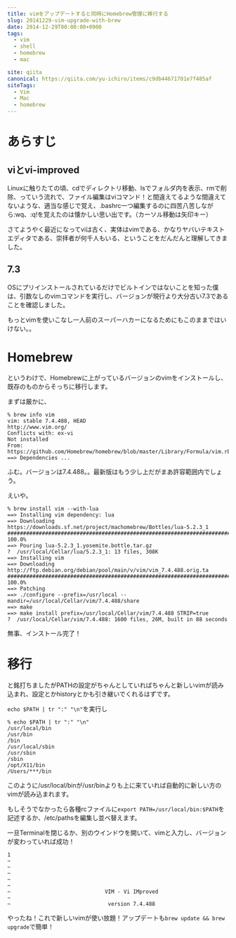 ```yaml
---
title: vimをアップデートすると同時にHomebrew管理に移行する
slug: 20141229-vim-upgrade-with-brew
date: 2014-12-29T00:00:00+0900
tags:
  - vim
  - shell
  - homebrew
  - mac

site: qiita
canonical: https://qiita.com/yu-ichiro/items/c9db44671701e7f485af
siteTags:
  - Vim
  - Mac
  - homebrew
---
```

# あらすじ
## viとvi-improved
Linuxに触りたての頃、cdでディレクトリ移動、lsでフォルダ内を表示、rmで削除、っていう流れで、ファイル編集はviコマンド！と間違えてるような間違えてないような、適当な感じで覚え、.bashrc一つ編集するのに四苦八苦しながら:wq、:q!を覚えたのは懐かしい思い出です。（カーソル移動は矢印キー）

さてようやく最近になってviは古く、実体はvimである、かなりヤバいテキストエディタである、崇拝者が何千人もいる、ということをだんだんと理解してきました。

## 7.3
OSにプリインストールされているだけでビルトインではないことを知った僕は、引数なしのvimコマンドを実行し、バージョンが現行より大分古い7.3であることを確認しました。

もっとvimを使いこなし一人前のスーパーハカーになるためにもこのままではいけない。。

# Homebrew
というわけで、Homebrewに上がっているバージョンのvimをインストールし、既存のものからそっちに移行します。

まずは厳かに、

```zsh:Terminal
% brew info vim
vim: stable 7.4.488, HEAD
http://www.vim.org/
Conflicts with: ex-vi
Not installed
From: https://github.com/Homebrew/homebrew/blob/master/Library/Formula/vim.rb
==> Dependencies ...
```

ふむ。バージョンは7.4.488。。最新版はもう少し上だがまあ許容範囲内でしょう。

えいや。

```zsh:Terminal
% brew install vim --with-lua
==> Installing vim dependency: lua
==> Downloading https://downloads.sf.net/project/machomebrew/Bottles/lua-5.2.3_1
######################################################################## 100.0%
==> Pouring lua-5.2.3_1.yosemite.bottle.tar.gz
?  /usr/local/Cellar/lua/5.2.3_1: 13 files, 308K
==> Installing vim
==> Downloading http://ftp.debian.org/debian/pool/main/v/vim/vim_7.4.488.orig.ta
######################################################################## 100.0%
==> Patching
==> ./configure --prefix=/usr/local --mandir=/usr/local/Cellar/vim/7.4.488/share
==> make
==> make install prefix=/usr/local/Cellar/vim/7.4.488 STRIP=true
?  /usr/local/Cellar/vim/7.4.488: 1600 files, 26M, built in 88 seconds
```

無事、インストール完了！

# 移行
と銘打ちましたがPATHの設定がちゃんとしていればちゃんと新しいvimが読み込まれ、設定とかhistoryとかも引き継いでくれるはずです。

`echo $PATH | tr ":" "\n"`を実行し

```zsh:Terminal
% echo $PATH | tr ":" "\n"
/usr/local/bin
/usr/bin
/bin
/usr/local/sbin
/usr/sbin
/sbin
/opt/X11/bin
/Users/***/bin
```

このように/usr/local/binが/usr/binよりも上に来ていれば自動的に新しい方のvimが読み込まれます。

もしそうでなかったら各種rcファイルに`export PATH=/usr/local/bin:$PATH`を記述するか、/etc/pathsを編集し並べ替えます。

一旦Terminalを閉じるか、別のウインドウを開いて、vimと入力し、バージョンが変わっていれば成功！

```zsh:Terminal
1 
~                                                                               
~                                                                               
~                                                                               
~                                                                               
~                                                                               
~                              VIM - Vi IMproved                                
~                                                                               
~                               version 7.4.488                                 
```

やったね！これで新しいvimが使い放題！アップデートも`brew update && brew upgrade`で簡単！

